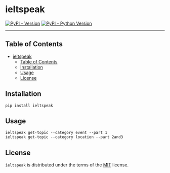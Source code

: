 # ieltspeak

[![PyPI - Version](https://img.shields.io/pypi/v/ieltspeak.svg)](https://pypi.org/project/ieltspeak)
[![PyPI - Python Version](https://img.shields.io/pypi/pyversions/ieltspeak.svg)](https://pypi.org/project/ieltspeak)

-----

## Table of Contents

- [ieltspeak](#ieltspeak)
  - [Table of Contents](#table-of-contents)
  - [Installation](#installation)
  - [Usage](#usage)
  - [License](#license)

## Installation

```console
pip install ieltspeak
```

## Usage

```
ieltspeak get-topic --category event --part 1
ieltspeak get-topic --category location --part 2and3
```

## License

`ieltspeak` is distributed under the terms of the [MIT](https://spdx.org/licenses/MIT.html) license.
